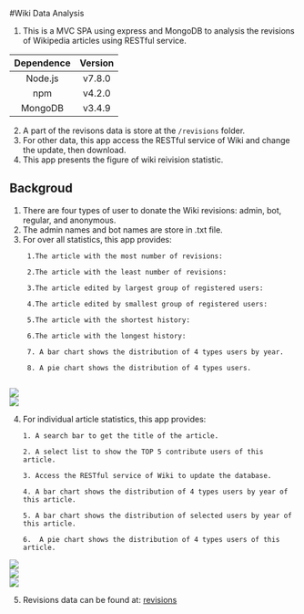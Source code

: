 #Wiki Data Analysis
1. This is a MVC SPA using express and MongoDB to analysis the revisions of Wikipedia
articles using RESTful service.

  | Dependence    |Version  |
  |:---------------:|:-----:|
  | Node.js       | v7.8.0 |
  | npm           | v4.2.0 |
  | MongoDB       | v3.4.9 |

2. A part of the revisons data is store at the ```/revisions``` folder.
3. For other data, this app access the RESTful service of Wiki and change the update,
then download.
4. This app presents the figure of wiki reivision statistic.
## Backgroud
1. There are four types of user to donate the Wiki revisions: admin, bot, regular, and anonymous.
2. The admin names and bot names are store in .txt file.
3. For over all statistics, this app provides:
    ```
     1.The article with the most number of revisions:
         
     2.The article with the least number of revisions:
     
     3.The article edited by largest group of registered users:
     
     4.The article edited by smallest group of registered users:
     
     5.The article with the shortest history:
    
     6.The article with the longest history:
     
     7. A bar chart shows the distribution of 4 types users by year.
     
     8. A pie chart shows the distribution of 4 types users.
     
    ```
<img src="./ReadmeImg/overall-1.bmp" /><br/>
<img src="./ReadmeImg/overall-2.bmp" /><br/>

4. For individual article statistics, this app provides: 
    ```
    1. A search bar to get the title of the article.
    
    2. A select list to show the TOP 5 contribute users of this article.
    
    3. Access the RESTful service of Wiki to update the database.
    
    4. A bar chart shows the distribution of 4 types users by year of this article.
    
    5. A bar chart shows the distribution of selected users by year of this article.
    
    6.  A pie chart shows the distribution of 4 types users of this article.
    ``` 
 <img src="./ReadmeImg/ind-1.bmp" /><br/>
 <img src="./ReadmeImg/ind-2.bmp" /><br/>
 <img src="./ReadmeImg/ind-3.bmp" /><br/>
 
5. Revisions data can be found at: [revisions](https://drive.google.com/open?id=17-KZoFKM1fpWOkLw80NZejn2rXtu3Og_)
     